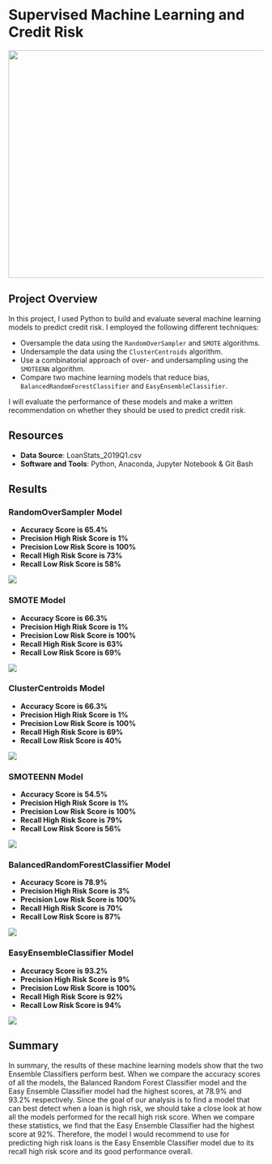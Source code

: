 # Supervised Machine Learning and Credit Risk

<img src="images/machine-learning-brain.jpg" width="1000" height="450">

## Project Overview
In this project, I used Python to build and evaluate several machine learning models to predict credit risk.
I employed the following different techniques:

- Oversample the data using the `RandomOverSampler` and `SMOTE` algorithms.
- Undersample the data using the `ClusterCentroids` algorithm.
- Use a combinatorial approach of over- and undersampling using the `SMOTEENN` algorithm.
- Compare two machine learning models that reduce bias, `BalancedRandomForestClassifier` and `EasyEnsembleClassifier`.

I will evaluate the performance of these models and make a written recommendation on whether they should be used to predict credit risk.

## Resources
- **Data Source**: LoanStats_2019Q1.csv
- **Software and Tools**: Python, Anaconda, Jupyter Notebook & Git Bash

## Results

### RandomOverSampler Model

- **Accuracy Score is 65.4%**
- **Precision High Risk Score is 1%**
- **Precision Low Risk Score is 100%**
- **Recall High Risk Score is 73%**
- **Recall Low Risk Score is 58%**
<img src="images/Random Oversampler Results.PNG">

### SMOTE Model

- **Accuracy Score is 66.3%**
- **Precision High Risk Score is 1%**
- **Precision Low Risk Score is 100%**
- **Recall High Risk Score is 63%**
- **Recall Low Risk Score is 69%**
<img src="images/SMOTE Oversampling Results.PNG">

### ClusterCentroids Model

- **Accuracy Score is 66.3%**
- **Precision High Risk Score is 1%**
- **Precision Low Risk Score is 100%**
- **Recall High Risk Score is 69%**
- **Recall Low Risk Score is 40%**
<img src="images/Cluster Centroids Undersampling Results.PNG">

### SMOTEENN Model

- **Accuracy Score is 54.5%**
- **Precision High Risk Score is 1%**
- **Precision Low Risk Score is 100%**
- **Recall High Risk Score is 79%**
- **Recall Low Risk Score is 56%**
<img src="images/SMOTEENN Results.PNG">

### BalancedRandomForestClassifier Model

- **Accuracy Score is 78.9%**
- **Precision High Risk Score is 3%**
- **Precision Low Risk Score is 100%**
- **Recall High Risk Score is 70%**
- **Recall Low Risk Score is 87%**
<img src="images/Balanced Random Forest Classifier Results.PNG">

### EasyEnsembleClassifier Model

- **Accuracy Score is 93.2%**
- **Precision High Risk Score is 9%**
- **Precision Low Risk Score is 100%**
- **Recall High Risk Score is 92%**
- **Recall Low Risk Score is 94%**
<img src="images/Easy Ensemble Classifier Results.PNG">

## Summary
In summary, the results of these machine learning models show that the two Ensemble Classifiers perform best. When we compare the accuracy scores of all the models, the Balanced Random Forest Classifier model and the Easy Ensemble Classifier model had the highest scores, at 78.9% and 93.2% respectively. Since the goal of our analysis is to find a model that can best detect when a loan is high risk, we should take a close look at how all the models performed for the recall high risk score. When we compare these statistics, we find that the Easy Ensemble Classifier had the highest score at 92%. Therefore, the model I would recommend to use for predicting high risk loans is the Easy Ensemble Classifier model due to its recall high risk score and its good performance overall.
